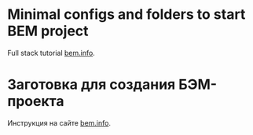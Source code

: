 Minimal configs and folders to start BEM project
================================================

Full stack tutorial [bem.info](http://bem.info/articles/start-with-project-stub/).

Заготовка для создания БЭМ-проекта
================================================

Инструкция на сайте [bem.info](http://ru.bem.info/articles/start-with-project-stub/).
